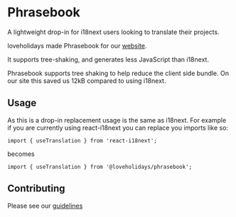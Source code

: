 # Phrasebook

A lightweight drop-in for i18next users looking to translate their projects.

loveholidays made Phrasebook for our [website](https://www.loveholidays.com/).

It supports tree-shaking, and generates less JavaScript than i18next.

Phrasebook supports tree shaking to help reduce the client side bundle. On our site this saved us 12kB compared to using i18next.

## Usage

As this is a drop-in replacement usage is the same as i18next. For example if you are currently using react-i18next you can replace you imports like so:

```
import { useTranslation } from 'react-i18next';
```

becomes

```
import { useTranslation } from '@loveholidays/phrasebook';

```

## Contributing

Please see our [guidelines](./CONTRIBUTING.md)
